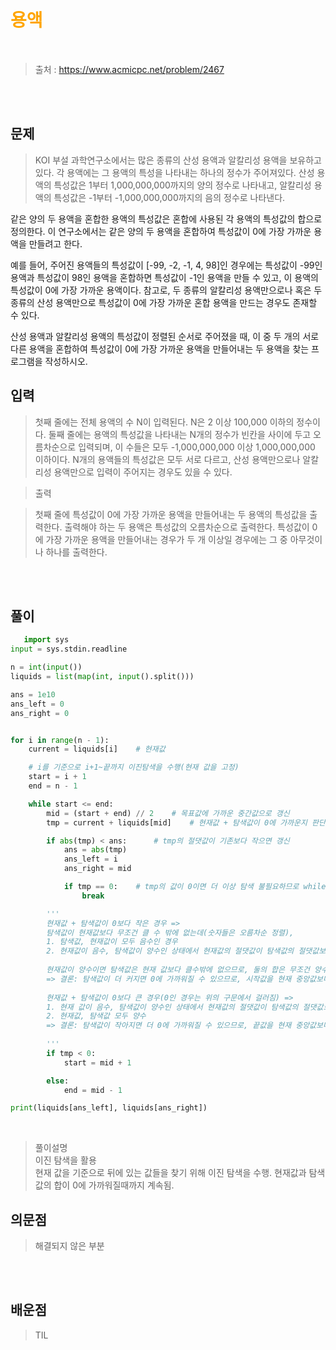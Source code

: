 <br/><Br>

<span style = "color:orange">

# 용액
</span>
<br>

> 출처 : https://www.acmicpc.net/problem/2467


<br/><br>

## 문제


>KOI 부설 과학연구소에서는 많은 종류의 산성 용액과 알칼리성 용액을 보유하고 있다. 각 용액에는 그 용액의 특성을 나타내는 하나의 정수가 주어져있다. 산성 용액의 특성값은 1부터 1,000,000,000까지의 양의 정수로 나타내고, 알칼리성 용액의 특성값은 -1부터 -1,000,000,000까지의 음의 정수로 나타낸다.

같은 양의 두 용액을 혼합한 용액의 특성값은 혼합에 사용된 각 용액의 특성값의 합으로 정의한다. 이 연구소에서는 같은 양의 두 용액을 혼합하여 특성값이 0에 가장 가까운 용액을 만들려고 한다. 

예를 들어, 주어진 용액들의 특성값이 [-99, -2, -1, 4, 98]인 경우에는 특성값이 -99인 용액과 특성값이 98인 용액을 혼합하면 특성값이 -1인 용액을 만들 수 있고, 이 용액의 특성값이 0에 가장 가까운 용액이다. 참고로, 두 종류의 알칼리성 용액만으로나 혹은 두 종류의 산성 용액만으로 특성값이 0에 가장 가까운 혼합 용액을 만드는 경우도 존재할 수 있다.

산성 용액과 알칼리성 용액의 특성값이 정렬된 순서로 주어졌을 때, 이 중 두 개의 서로 다른 용액을 혼합하여 특성값이 0에 가장 가까운 용액을 만들어내는 두 용액을 찾는 프로그램을 작성하시오.

## 입력

> 첫째 줄에는 전체 용액의 수 N이 입력된다. N은 2 이상 100,000 이하의 정수이다. 둘째 줄에는 용액의 특성값을 나타내는 N개의 정수가 빈칸을 사이에 두고 오름차순으로 입력되며, 이 수들은 모두 -1,000,000,000 이상 1,000,000,000 이하이다. N개의 용액들의 특성값은 모두 서로 다르고, 산성 용액만으로나 알칼리성 용액만으로 입력이 주어지는 경우도 있을 수 있다.

>출력

> 첫째 줄에 특성값이 0에 가장 가까운 용액을 만들어내는 두 용액의 특성값을 출력한다. 출력해야 하는 두 용액은 특성값의 오름차순으로 출력한다. 특성값이 0에 가장 가까운 용액을 만들어내는 경우가 두 개 이상일 경우에는 그 중 아무것이나 하나를 출력한다.

<br/><br>

## 풀이

```python
   import sys
input = sys.stdin.readline

n = int(input())
liquids = list(map(int, input().split()))

ans = 1e10
ans_left = 0
ans_right = 0


for i in range(n - 1):
    current = liquids[i]    # 현재값

    # i를 기준으로 i+1~끝까지 이진탐색을 수행(현재 값을 고정)
    start = i + 1
    end = n - 1

    while start <= end:
        mid = (start + end) // 2    # 목표값에 가까운 중간값으로 갱신
        tmp = current + liquids[mid]    # 현재값 + 탐색값이 0에 가까운지 판단하기 위한 변수 선언 및 초기화 

        if abs(tmp) < ans:      # tmp의 절댓값이 기존보다 작으면 갱신
            ans = abs(tmp)
            ans_left = i
            ans_right = mid

            if tmp == 0:    # tmp의 값이 0이면 더 이상 탐색 불필요하므로 while문 탈출
                break

        '''
        현재값 + 탐색값이 0보다 작은 경우 =>
        탐색값이 현재값보다 무조건 클 수 밖에 없는데(숫자들은 오름차순 정렬), 
        1. 탐색값, 현재값이 모두 음수인 경우
        2. 현재값이 음수, 탐색값이 양수인 상태에서 현재값의 절댓값이 탐색값의 절댓값보다 큰 경우
        
        현재값이 양수이면 탐색값은 현재 값보다 클수밖에 없으므로, 둘의 합은 무조건 양수이다.
        => 결론: 탐색값이 더 커지면 0에 가까워질 수 있으므로, 시작값을 현재 중앙값보다 크게 조정.
        
        현재값 + 탐색값이 0보다 큰 경우(0인 경우는 위의 구문에서 걸러짐) =>
        1. 현재 값이 음수, 탐색값이 양수인 상태에서 현재값의 절댓값이 탐색값의 절댓값보다 작은 경우
        2. 현재값, 탐색값 모두 양수
        => 결론: 탐색값이 작아지면 더 0에 가까워질 수 있으므로, 끝값을 현재 중앙값보다 작게 조정.
        
        '''
        if tmp < 0:
            start = mid + 1

        else:
            end = mid - 1

print(liquids[ans_left], liquids[ans_right])

```
<br>

> 풀이설명  
이진 탐색을 활용  
현재 값을 기준으로 뒤에 있는 값들을 찾기 위해 이진 탐색을 수행. 현재값과 탐색값의 합이 0에 가까워질때까지 계속됨.


## 의문점
> 해결되지 않은 부분


<br/><br>


## 배운점
> TIL


